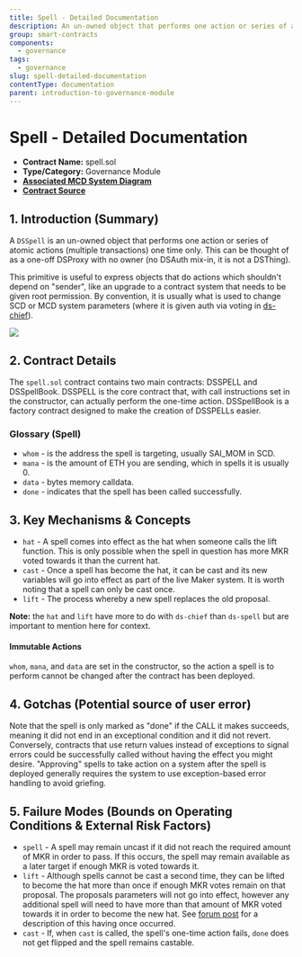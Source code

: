 ```yaml
---
title: Spell - Detailed Documentation
description: An un-owned object that performs one action or series of atomic actions one time only.
group: smart-contracts
components:
  - governance
tags:
  - governance
slug: spell-detailed-documentation
contentType: documentation
parent: introduction-to-governance-module
---
```


# Spell - Detailed Documentation

- **Contract Name:** spell.sol
- **Type/Category:** Governance Module
- [**Associated MCD System Diagram**](https://github.com/makerdao/dss/wiki#system-architecture)
- [**Contract Source**](https://github.com/dapphub/ds-spell/blob/master/src/spell.sol)

## 1. Introduction \(Summary\)

A `DSSpell` is an un-owned object that performs one action or series of atomic actions (multiple transactions) one time only. This can be thought of as a one-off DSProxy with no owner (no DSAuth mix-in, it is not a DSThing).

This primitive is useful to express objects that do actions which shouldn't depend on "sender", like an upgrade to a contract system that needs to be given root permission. By convention, it is usually what is used to change SCD or MCD system parameters (where it is given auth via voting in [ds-chief](https://github.com/dapphub/ds-chief/blob/master/src/chief.sol)).

![](/images/documentation/pause.png)

## 2. Contract Details

The `spell.sol` contract contains two main contracts: DSSPELL and DSSpellBook. DSSPELL is the core contract that, with call instructions set in the constructor, can actually perform the one-time action. DSSpellBook is a factory contract designed to make the creation of DSSPELLs easier.

### Glossary \(Spell\)

- `whom` - is the address the spell is targeting, usually SAI_MOM in SCD.
- `mana` - is the amount of ETH you are sending, which in spells it is usually 0.
- `data` - bytes memory calldata.
- `done` - indicates that the spell has been called successfully.

## 3. Key Mechanisms & Concepts

- `hat` - A spell comes into effect as the hat when someone calls the lift function. This is only possible when the spell in question has more MKR voted towards it than the current hat.
- `cast` - Once a spell has become the hat, it can be cast and its new variables will go into effect as part of the live Maker system. It is worth noting that a spell can only be cast once.
- `lift` - The process whereby a new spell replaces the old proposal.

**Note:** the `hat` and `lift` have more to do with `ds-chief` than `ds-spell` but are important to mention here for context.

#### **Immutable Actions**

`whom`, `mana`, and `data` are set in the constructor, so the action a spell is to perform cannot be changed after the contract has been deployed.

## 4. Gotchas \(Potential source of user error\)

Note that the spell is only marked as "done" if the CALL it makes succeeds, meaning it did not end in an exceptional condition and it did not revert. Conversely, contracts that use return values instead of exceptions to signal errors could be successfully called without having the effect you might desire. "Approving" spells to take action on a system after the spell is deployed generally requires the system to use exception-based error handling to avoid griefing.

## 5. Failure Modes \(Bounds on Operating Conditions & External Risk Factors\)

- `spell` - A spell may remain uncast if it did not reach the required amount of MKR in order to pass. If this occurs, the spell may remain available as a later target if enough MKR is voted towards it.
- `lift` - Although spells cannot be cast a second time, they can be lifted to become the hat more than once if enough MKR votes remain on that proposal. The proposals parameters will not go into effect, however any additional spell will need to have more than that amount of MKR voted towards it in order to become the new hat. See [forum post](https://forum.makerdao.com/t/an-explanation-of-continuous-voting-and-the-peculiarities-of-the-7-26-executive-stability-fee-vote/193) for a description of this having once occurred.
- `cast` - If, when `cast` is called, the spell's one-time action fails, `done` does not get flipped and the spell remains castable.

